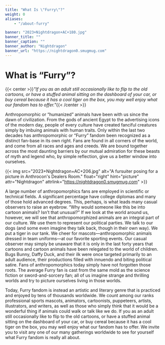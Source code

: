 ```yaml
---
title: "What Is \"Furry\"?"
weight: 0
aliases:
    - "/about-furry"

banner: "2023+Nightdragon+AC+180.jpg"
banner_title: ""
banner_caption: ""
banner_author: "Nightdragon"
banner_url: "https://nightdragon0.smugmug.com"
---
```


# What is “Furry”?

{{< center >}}*"If you as an adult still occasionally like to flip to the old cartoons, or have a stuffed animal sitting on the dashboard of your car, or buy cereal because it has a cool tiger on the box, you may well enjoy what our fandom has to offer."*{{< /center >}}

Anthropomorphic or “humanized” animals have been with us since the dawn of civilization. From the gods of ancient Egypt to the advertising icons of the modern day, people of every culture have created fanciful creatures simply by imbuing animals with human traits. Only within the last two decades has anthropomorphic or “Furry” fandom been recognized as a distinct fan-base in its own right. Fans are found in all corners of the world, and come from all races and ages and creeds. We are bound together across the most daunting barriers by our mutual admiration for these beasts of myth and legend who, by simple reflection, give us a better window into ourselves.

{{< img src="2023+Nightdragon+AC+206.jpg" alt="A fursuiter posing for a picture in Anthrocon's Dealers Room." float="right" hint="picture" attr="Nightdragon" attrlink="https://nightdragon0.smugmug.com" >}}

A large number of anthropomorphics fans are employed in scientific or technical fields. A significant percentage have college diplomas and many of those hold advanced degrees. This, perhaps, is what leads many casual observers to raise an eyebrow. “Why would someone like this be into cartoon animals? Isn’t that unusual?” If we look at the world around us, however, we will see that anthropomorphized animals are an integral part of our culture. We use them to represent our political parties. We talk to our dogs (and some even imagine they talk back, though in their own way). We put a tiger in our tank. We cheer for mascots—anthropomorphic animals dressed in team uniforms—at our favorite sporting events. Our casual observer may simply be unaware that it is only in the last forty years that cartoons and cartoon animals have been relegated to the world of children. Bugs Bunny, Daffy Duck, and their ilk were once targeted primarily to an adult audience, their productions filled with innuendo and biting political satire. Fans of anthropomorphics today simply have not forgotten those roots. The average Furry fan is cast from the same mold as the science fiction or sword-and-sorcery fan; all of us imagine strange and thrilling worlds and try to picture ourselves living in those worlds.

Today, Furry fandom is instead an artistic and literary genre that is practiced and enjoyed by tens of thousands worldwide. We count among our ranks professional sports mascots, animators, cartoonists, puppeteers, artists, illustrators, and writers, as well as those who simply think that it would be a wonderful thing if animals could walk or talk like we do. If you as an adult still occasionally like to flip to the old cartoons, or have a stuffed animal sitting on the dashboard of your car, or buy cereal because it has a cool tiger on the box, you may well enjoy what our fandom has to offer. We invite you to visit any one of our many gatherings worldwide to see for yourself what Furry fandom is really all about.
